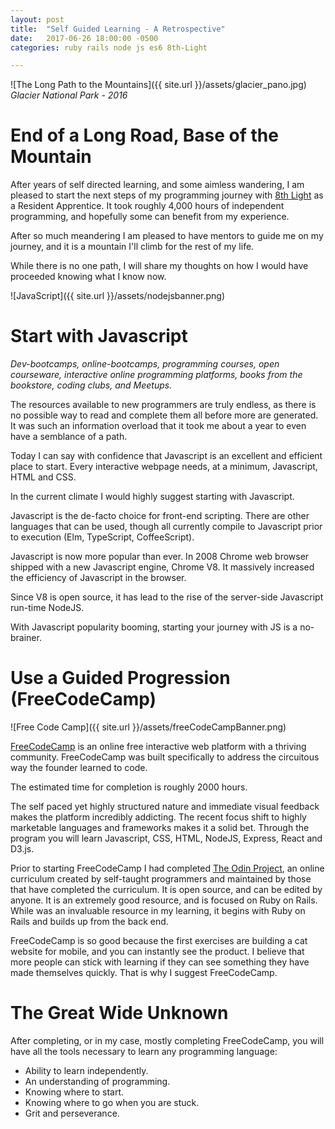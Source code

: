 ```yaml
---
layout: post
title:  "Self Guided Learning - A Retrospective"
date:   2017-06-26 18:00:00 -0500
categories: ruby rails node js es6 8th-Light

---
```


![The Long Path to the Mountains]({{ site.url }}/assets/glacier_pano.jpg)
*Glacier National Park - 2016* 

# End of a Long Road, Base of the Mountain
After years of self directed learning, and some aimless wandering, I am pleased to start the next steps of my programming journey with [8th Light][8thlight] as a Resident Apprentice.  It took roughly 4,000 hours of independent programming, and hopefully some can benefit from my experience. 

After so much meandering I am pleased to have mentors to guide me on my journey, and it is a mountain I'll climb for the rest of my life.

While there is no one path, I will share my thoughts on how I would have proceeded knowing what I know now.

![JavaScript]({{ site.url }}/assets/nodejsbanner.png)

# Start with Javascript 
*Dev-bootcamps, online-bootcamps, programming courses, open courseware, interactive online programming platforms, books from the bookstore, coding clubs, and Meetups.* 

The resources available to new programmers are truly endless, as there is no possible way to read and complete them all before more are generated. It was such an information overload that it took me about a year to even have a semblance of a path.  

Today I can say with confidence that Javascript is an excellent and efficient place to start. Every interactive webpage needs, at a minimum, Javascript, HTML and CSS. 

In the current climate I would highly suggest starting with Javascript. 

Javascript is the de-facto choice for front-end scripting. There are other languages that can be used, though all currently compile to Javascript prior to execution (Elm, TypeScript, CoffeeScript).


Javascript is now more popular than ever. In 2008 Chrome web browser shipped with a new Javascript engine, Chrome V8. It massively increased the efficiency of Javascript in the browser.  

Since V8 is open source, it has lead to the rise of the server-side Javascript run-time NodeJS. 

With Javascript popularity booming, starting your journey with JS is a no-brainer.

# Use a Guided Progression (FreeCodeCamp) 

![Free Code Camp]({{ site.url }}/assets/freeCodeCampBanner.png)

[FreeCodeCamp][freecodecamp] is an online free interactive web platform with a thriving community. FreeCodeCamp was built specifically to address the circuitous way the founder learned to code.

The estimated time for completion is roughly 2000 hours.  

The self paced yet highly structured nature and immediate visual feedback makes the platform incredibly addicting. The recent focus shift to highly marketable languages and frameworks makes it a solid bet.  Through the program you will learn Javascript, CSS, HTML, NodeJS, Express, React and D3.js.

Prior to starting FreeCodeCamp I had completed [The Odin Project][theodinproject], an online curriculum created by self-taught programmers and maintained by those that have completed the curriculum. It is open source, and can be edited by anyone.  It is an extremely good resource, and is focused on Ruby on Rails.  While was an invaluable resource in my learning, it begins with Ruby on Rails and builds up from the back end. 

FreeCodeCamp is so good because the first exercises are building a cat website for mobile, and you can instantly see the product.  I believe that more people can stick with learning if they can see something they have made themselves quickly.  That is why I suggest FreeCodeCamp.

# The Great Wide Unknown

After completing, or in my case, mostly completing FreeCodeCamp, you will have all the tools necessary to learn any programming language:

* Ability to learn independently.
* An understanding of programming.
* Knowing where to start.
* Knowing where to go when you are stuck.
* Grit and perseverance. 




[freecodecamp]: https://freecodecamp.com
[theodinproject]: https://theodinproject.com
[codecademy]: https://codecademy.com
[8thlight]: https://8thlight.com
